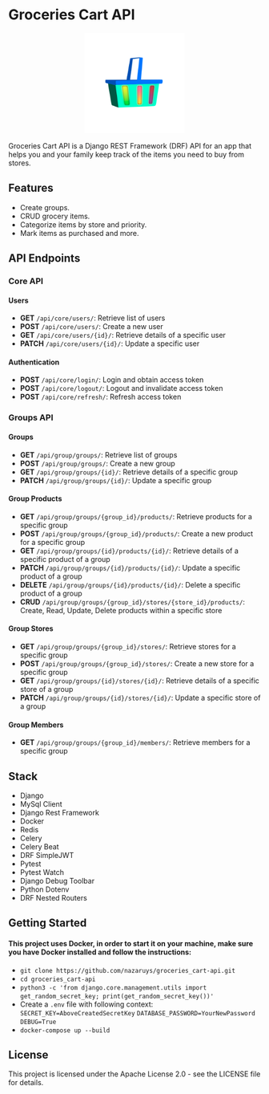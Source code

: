 # Groceries Cart API

<p align="center">
  <img src="https://github.com/nazaruys/groceries_cart-frontend/blob/master/app/assets/Groceries-Cart.png?raw=true" alt="Groceries Cart"  width="200" height="200" />
</p>

Groceries Cart API is a Django REST Framework (DRF) API for an app that helps you and your family keep track of the items you need to buy from stores.

## Features

- Create groups.
- CRUD grocery items.
- Categorize items by store and priority.
- Mark items as purchased and more.

## API Endpoints

### Core API

#### Users

- **GET** `/api/core/users/`: Retrieve list of users
- **POST** `/api/core/users/`: Create a new user
- **GET** `/api/core/users/{id}/`: Retrieve details of a specific user
- **PATCH** `/api/core/users/{id}/`: Update a specific user

#### Authentication

- **POST** `/api/core/login/`: Login and obtain access token
- **POST** `/api/core/logout/`: Logout and invalidate access token
- **POST** `/api/core/refresh/`: Refresh access token

### Groups API

#### Groups

- **GET** `/api/group/groups/`: Retrieve list of groups
- **POST** `/api/group/groups/`: Create a new group
- **GET** `/api/group/groups/{id}/`: Retrieve details of a specific group
- **PATCH** `/api/group/groups/{id}/`: Update a specific group

#### Group Products

- **GET** `/api/group/groups/{group_id}/products/`: Retrieve products for a specific group
- **POST** `/api/group/groups/{group_id}/products/`: Create a new product for a specific group
- **GET** `/api/group/groups/{id}/products/{id}/`: Retrieve details of a specific product of a group
- **PATCH** `/api/group/groups/{id}/products/{id}/`: Update a specific product of a group
- **DELETE** `/api/group/groups/{id}/products/{id}/`: Delete a specific product of a group
- **CRUD** `/api/group/groups/{group_id}/stores/{store_id}/products/`: Create, Read, Update, Delete products within a specific store

#### Group Stores

- **GET** `/api/group/groups/{group_id}/stores/`: Retrieve stores for a specific group
- **POST** `/api/group/groups/{group_id}/stores/`: Create a new store for a specific group
- **GET** `/api/group/groups/{id}/stores/{id}/`: Retrieve details of a specific store of a group
- **PATCH** `/api/group/groups/{id}/stores/{id}/`: Update a specific store of a group

#### Group Members

- **GET** `/api/group/groups/{group_id}/members/`: Retrieve members for a specific group

## Stack

- Django
- MySql Client
- Django Rest Framework
- Docker
- Redis
- Celery
- Celery Beat
- DRF SimpleJWT
- Pytest
- Pytest Watch
- Django Debug Toolbar
- Python Dotenv
- DRF Nested Routers

## Getting Started

#### This project uses Docker, in order to start it on your machine, make sure you have Docker installed and follow the instructions:

- `git clone https://github.com/nazaruys/groceries_cart-api.git`
- `cd groceries_cart-api`
- `python3 -c 'from django.core.management.utils import get_random_secret_key; print(get_random_secret_key())'`
- Create a `.env` file with following context:
  `SECRET_KEY=AboveCreatedSecretKey`
  `DATABASE_PASSWORD=YourNewPassword`
  `DEBUG=True`
- `docker-compose up --build`

## License

This project is licensed under the Apache License 2.0 - see the LICENSE file for details.
